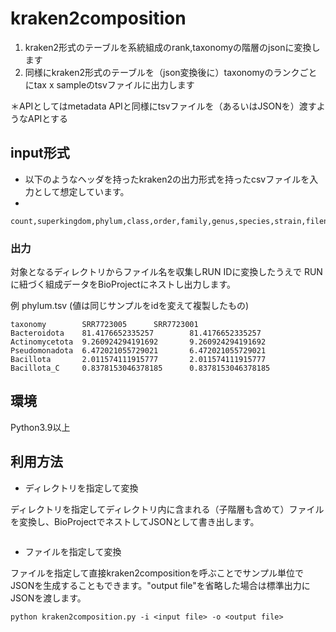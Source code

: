 # kraken2composition

1. kraken2形式のテーブルを系統組成のrank,taxonomyの階層のjsonに変換します
2. 同様にkraken2形式のテーブルを（json変換後に）taxonomyのランクごとにtax x sampleのtsvファイルに出力します

＊APIとしてはmetadata APIと同様にtsvファイルを（あるいはJSONを）渡すようなAPIとする

## input形式

- 以下のようなヘッダを持ったkraken2の出力形式を持ったcsvファイルを入力として想定しています。
- 

```
count,superkingdom,phylum,class,order,family,genus,species,strain,filename,sig_name,sig_md5,total_counts
```

### 出力

対象となるディレクトリからファイル名を収集しRUN IDに変換したうえで
RUNに紐づく組成データをBioProjectにネストし出力します。

例 phylum.tsv (値は同じサンプルをidを変えて複製したもの)
```
taxonomy        SRR7723005      SRR7723001
Bacteroidota    81.4176652335257        81.4176652335257
Actinomycetota  9.260924294191692       9.260924294191692
Pseudomonadota  6.472021055729021       6.472021055729021
Bacillota       2.011574111915777       2.011574111915777
Bacillota_C     0.8378153046378185      0.8378153046378185
```


## 環境

Python3.9以上

## 利用方法

- ディレクトリを指定して変換

ディレクトリを指定してディレクトリ内に含まれる（子階層も含めて）ファイルを変換し、BioProjectでネストしてJSONとして書き出します。

```

```

- ファイルを指定して変換

ファイルを指定して直接kraken2compositionを呼ぶことでサンプル単位でJSONを生成することもできます。"output file"を省略した場合は標準出力にJSONを渡します。

```
python kraken2composition.py -i <input file> -o <output file>
```







